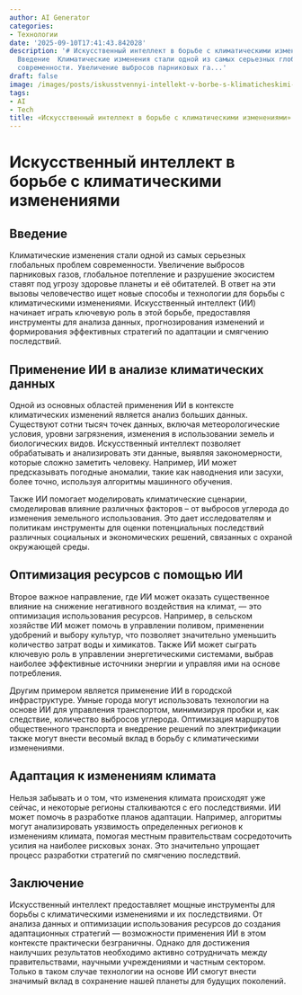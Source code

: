 ```yaml
---
author: AI Generator
categories:
- Технологии
date: '2025-09-10T17:41:43.842028'
description: '# Искусственный интеллект в борьбе с климатическими изменениями  ##
  Введение  Климатические изменения стали одной из самых серьезных глобальных проблем
  современности. Увеличение выбросов парниковых га...'
draft: false
image: /images/posts/iskusstvennyi-intellekt-v-borbe-s-klimaticheskimi-izmeneniiami.jpg
tags:
- AI
- Tech
title: «Искусственный интеллект в борьбе с климатическими изменениями»
---
```


# Искусственный интеллект в борьбе с климатическими изменениями

## Введение

Климатические изменения стали одной из самых серьезных глобальных проблем современности. Увеличение выбросов парниковых газов, глобальное потепление и разрушение экосистем ставят под угрозу здоровье планеты и её обитателей. В ответ на эти вызовы человечество ищет новые способы и технологии для борьбы с климатическими изменениями. Искусственный интеллект (ИИ) начинает играть ключевую роль в этой борьбе, предоставляя инструменты для анализа данных, прогнозирования изменений и формирования эффективных стратегий по адаптации и смягчению последствий.

## Применение ИИ в анализе климатических данных

Одной из основных областей применения ИИ в контексте климатических изменений является анализ больших данных. Существуют сотни тысяч точек данных, включая метеорологические условия, уровни загрязнения, изменения в использовании земель и биологических видов. Искусственный интеллект позволяет обрабатывать и анализировать эти данные, выявляя закономерности, которые сложно заметить человеку. Например, ИИ может предсказывать погодные аномалии, такие как наводнения или засухи, более точно, используя алгоритмы машинного обучения.

Также ИИ помогает моделировать климатические сценарии, смоделировав влияние различных факторов – от выбросов углерода до изменения земельного использования. Это дает исследователям и политикам инструменты для оценки потенциальных последствий различных социальных и экономических решений, связанных с охраной окружающей среды.

## Оптимизация ресурсов с помощью ИИ

Второе важное направление, где ИИ может оказать существенное влияние на снижение негативного воздействия на климат, — это оптимизация использования ресурсов. Например, в сельском хозяйстве ИИ может помочь в управлении поливом, применении удобрений и выбору культур, что позволяет значительно уменьшить количество затрат воды и химикатов. Также ИИ может сыграть ключевую роль в управлении энергетическими системами, выбрав наиболее эффективные источники энергии и управляя ими на основе потребления.

Другим примером является применение ИИ в городской инфраструктуре. Умные города могут использовать технологии на основе ИИ для управления транспортом, минимизируя пробки и, как следствие, количество выбросов углерода. Оптимизация маршрутов общественного транспорта и внедрение решений по электрификации также могут внести весомый вклад в борьбу с климатическими изменениями.

## Адаптация к изменениям климата

Нельзя забывать и о том, что изменения климата происходят уже сейчас, и некоторые регионы сталкиваются с его последствиями. ИИ может помочь в разработке планов адаптации. Например, алгоритмы могут анализировать уязвимость определенных регионов к изменениям климата, помогая местным правительствам сосредоточить усилия на наиболее рисковых зонах. Это значительно упрощает процесс разработки стратегий по смягчению последствий.

## Заключение

Искусственный интеллект предоставляет мощные инструменты для борьбы с климатическими изменениями и их последствиями. От анализа данных и оптимизации использования ресурсов до создания адаптационных стратегий — возможности применения ИИ в этом контексте практически безграничны. Однако для достижения наилучших результатов необходимо активно сотрудничать между правительствами, научными учреждениями и частным сектором. Только в таком случае технологии на основе ИИ смогут внести значимый вклад в сохранение нашей планеты для будущих поколений.
